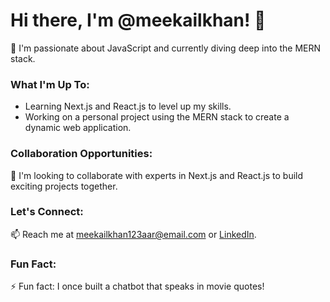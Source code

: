 # Hi there, I'm @meekailkhan! 👋

👀 I'm passionate about JavaScript and currently diving deep into the MERN stack.

### What I'm Up To:
- Learning Next.js and React.js to level up my skills.
- Working on a personal project using the MERN stack to create a dynamic web application.

### Collaboration Opportunities:
💞 I'm looking to collaborate with experts in Next.js and React.js to build exciting projects together.

### Let's Connect:
📫 Reach me at [meekailkhan123aar@email.com](meekailkhan123aar@email.com) or [LinkedIn](https://www.linkedin.com/in/meekail-aslam-1a1a8726b/).

### Fun Fact:
⚡ Fun fact: I once built a chatbot that speaks in movie quotes!
